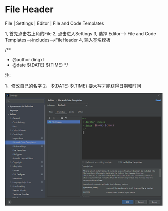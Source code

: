 # File Header

File | Settings | Editor | File and Code Templates

1, 首先点击右上角的File
2, 点击进入Settings
3, 选择 Editor—> File and Code Templates—>includes—>FileHeader
4, 输入签名模板

/**
 * @author  dingxl
 * @date  ${DATE} ${TIME}
 */

注:

1，修改自己的名字
2， ${DATE} ${TIME} 要大写才能获得日期和时间

<img src="IntelliJ IDEA.png" />
